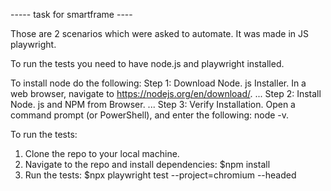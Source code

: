 

----- task for smartframe ----

Those are 2 scenarios which were asked to automate. It was made in JS playwright.



To run the tests you need to have node.js and playwright installed. 

To install node do the following:
Step 1: Download Node. js Installer. In a web browser, navigate to https://nodejs.org/en/download/. ...
Step 2: Install Node. js and NPM from Browser. ...
Step 3: Verify Installation. Open a command prompt (or PowerShell), and enter the following: node -v.



To run the tests:
1. Clone the repo to your local machine.
2. Navigate to the repo and install dependencies: $npm install
3. Run the tests: $npx playwright test --project=chromium --headed


